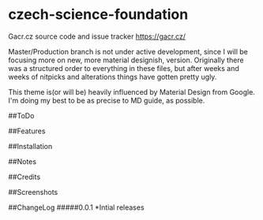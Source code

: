 # czech-science-foundation
Gacr.cz source code and issue tracker https://gacr.cz/

Master/Production branch is not under active development, since I will be focusing more on new, more material designish, version. Originally there was a structured order to everything in these files, but after weeks and weeks of nitpicks and alterations things have gotten pretty ugly.

This theme is(or will be) heavily influenced by Material Design from Google. I'm doing my best to be as precise to MD guide, as possible.

##ToDo

##Features

##Installation

##Notes

##Credits

##Screenshots

##ChangeLog
#####0.0.1
*Intial releases